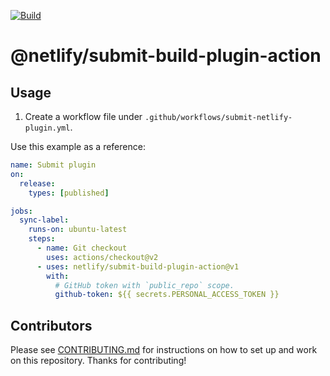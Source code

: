 [![Build](https://github.com/netlify/submit-build-plugin-action/workflows/Build/badge.svg)](https://github.com/netlify/submit-build-plugin-action/actions)

# @netlify/submit-build-plugin-action

## Usage

1. Create a workflow file under `.github/workflows/submit-netlify-plugin.yml`.

Use this example as a reference:

```yaml
name: Submit plugin
on:
  release:
    types: [published]

jobs:
  sync-label:
    runs-on: ubuntu-latest
    steps:
      - name: Git checkout
        uses: actions/checkout@v2
      - uses: netlify/submit-build-plugin-action@v1
        with:
          # GitHub token with `public_repo` scope.
          github-token: ${{ secrets.PERSONAL_ACCESS_TOKEN }}
```

## Contributors

Please see [CONTRIBUTING.md](./CONTRIBUTING.md) for instructions on how to set up and work on this repository. Thanks
for contributing!
